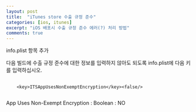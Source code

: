 ```yaml
---
layout: post
title:  "iTunes store 수출 규정 준수"
categories: [ios, itunes]
excerpt: "iOS 배포시 수출 규정 준수 에러(?) 처리 방법"
comments: true
---
```


info.plist 항목 추가

다음 빌드에 수출 규정 준수에 대한 정보를 입력하지 않아도 되도록 info.plist에 다음 키를 입력하십시오.

<pre>
  <code class="xml" >
    &#60;key&#62;ITSAppUsesNonExemptEncryption&#60;/key&#62;&#60;false/&#62;
  </code>
</pre>

App Uses Non-Exempt Encryption : Boolean : NO

